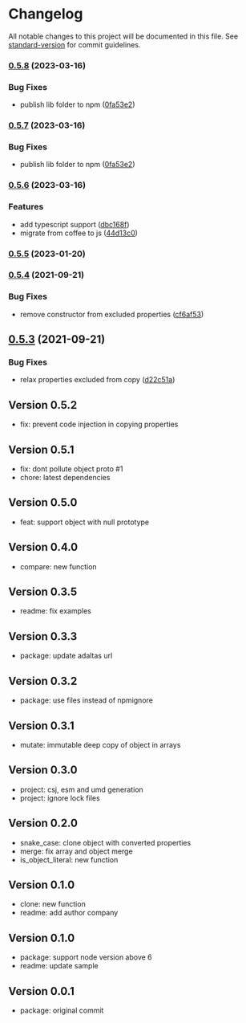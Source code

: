 # Changelog

All notable changes to this project will be documented in this file. See [standard-version](https://github.com/conventional-changelog/standard-version) for commit guidelines.

### [0.5.8](https://github.com/adaltas/node-mixme/compare/v0.5.6...v0.5.8) (2023-03-16)


### Bug Fixes

* publish lib folder to npm ([0fa53e2](https://github.com/adaltas/node-mixme/commit/0fa53e29901c1f10065a9aaf38f4761e01e7d914))

### [0.5.7](https://github.com/adaltas/node-mixme/compare/v0.5.6...v0.5.7) (2023-03-16)


### Bug Fixes

* publish lib folder to npm ([0fa53e2](https://github.com/adaltas/node-mixme/commit/0fa53e29901c1f10065a9aaf38f4761e01e7d914))

### [0.5.6](https://github.com/adaltas/node-mixme/compare/v0.5.5...v0.5.6) (2023-03-16)


### Features

* add typescript support ([dbc168f](https://github.com/adaltas/node-mixme/commit/dbc168f2883ded8716475a9227040a0918d018f3))
* migrate from coffee to js ([44d13c0](https://github.com/adaltas/node-mixme/commit/44d13c0ff60ecb7a6a3122951679199897ff2dac))

### [0.5.5](https://github.com/adaltas/node-mixme/compare/v0.5.4...v0.5.5) (2023-01-20)

### [0.5.4](https://github.com/adaltas/node-mixme/compare/v0.5.3...v0.5.4) (2021-09-21)


### Bug Fixes

* remove constructor from excluded properties ([cf6af53](https://github.com/adaltas/node-mixme/commit/cf6af53c51ada2d3189dea5a25b8a9ee793d8197))

## [0.5.3](https://github.com/adaltas/node-mixme/compare/v0.5.2...v0.5.3) (2021-09-21)


### Bug Fixes

* relax properties excluded from copy ([d22c51a](https://github.com/adaltas/node-mixme/commit/d22c51a16e9da10d34ac52ea9189ef75d951c980))

## Version 0.5.2

* fix: prevent code injection in copying properties

## Version 0.5.1

* fix: dont pollute object proto #1
* chore: latest dependencies

## Version 0.5.0

* feat: support object with null prototype

## Version 0.4.0

* compare: new function

## Version 0.3.5

* readme: fix examples

## Version 0.3.3

* package: update adaltas url

## Version 0.3.2

* package: use files instead of npmignore

## Version 0.3.1

* mutate: immutable deep copy of object in arrays

## Version 0.3.0

* project: csj, esm and umd generation
* project: ignore lock files

## Version 0.2.0

* snake_case: clone object with converted properties
* merge: fix array and object merge
* is_object_literal: new function

## Version 0.1.0

* clone: new function
* readme: add author company

## Version 0.1.0

* package: support node version above 6
* readme: update sample

## Version 0.0.1

* package: original commit
